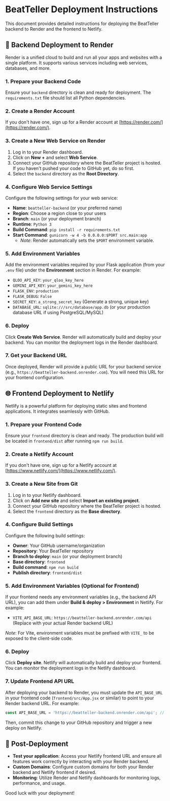 # BeatTeller Deployment Instructions

This document provides detailed instructions for deploying the BeatTeller backend to Render and the frontend to Netlify.

## 🚀 Backend Deployment to Render

Render is a unified cloud to build and run all your apps and websites with a single platform. It supports various services including web services, databases, and more.

### 1. Prepare your Backend Code

Ensure your `backend` directory is clean and ready for deployment. The `requirements.txt` file should list all Python dependencies.

### 2. Create a Render Account

If you don't have one, sign up for a Render account at [https://render.com/](https://render.com/).

### 3. Create a New Web Service on Render

1. Log in to your Render dashboard.
2. Click on **New +** and select **Web Service**.
3. Connect your GitHub repository where the BeatTeller project is hosted. If you haven't pushed your code to GitHub yet, do so first.
4. Select the `backend` directory as the **Root Directory**.

### 4. Configure Web Service Settings

Configure the following settings for your web service:

- **Name**: `beatteller-backend` (or your preferred name)
- **Region**: Choose a region close to your users
- **Branch**: `main` (or your deployment branch)
- **Runtime**: `Python 3`
- **Build Command**: `pip install -r requirements.txt`
- **Start Command**: `gunicorn -w 4 -b 0.0.0.0:$PORT src.main:app`
  - *Note*: Render automatically sets the `$PORT` environment variable.

### 5. Add Environment Variables

Add the environment variables required by your Flask application (from your `.env` file) under the **Environment** section in Render. For example:

- `QLOO_API_KEY`: `your_qloo_key_here`
- `GEMINI_API_KEY`: `your_gemini_key_here`
- `FLASK_ENV`: `production`
- `FLASK_DEBUG`: `False`
- `SECRET_KEY`: `a_strong_secret_key` (Generate a strong, unique key)
- `DATABASE_URL`: `sqlite:///src/database/app.db` (or your production database URL if using PostgreSQL/MySQL)

### 6. Deploy

Click **Create Web Service**. Render will automatically build and deploy your backend. You can monitor the deployment logs in the Render dashboard.

### 7. Get your Backend URL

Once deployed, Render will provide a public URL for your backend service (e.g., `https://beatteller-backend.onrender.com`). You will need this URL for your frontend configuration.

## 🌐 Frontend Deployment to Netlify

Netlify is a powerful platform for deploying static sites and frontend applications. It integrates seamlessly with GitHub.

### 1. Prepare your Frontend Code

Ensure your `frontend` directory is clean and ready. The production build will be located in `frontend/dist` after running `npm run build`.

### 2. Create a Netlify Account

If you don't have one, sign up for a Netlify account at [https://www.netlify.com/](https://www.netlify.com/).

### 3. Create a New Site from Git

1. Log in to your Netlify dashboard.
2. Click on **Add new site** and select **Import an existing project**.
3. Connect your GitHub repository where the BeatTeller project is hosted.
4. Select the `frontend` directory as the **Base directory**.

### 4. Configure Build Settings

Configure the following build settings:

- **Owner**: Your GitHub username/organization
- **Repository**: Your BeatTeller repository
- **Branch to deploy**: `main` (or your deployment branch)
- **Base directory**: `frontend`
- **Build command**: `npm run build`
- **Publish directory**: `frontend/dist`

### 5. Add Environment Variables (Optional for Frontend)

If your frontend needs any environment variables (e.g., the backend API URL), you can add them under **Build & deploy > Environment** in Netlify. For example:

- `VITE_API_BASE_URL`: `https://beatteller-backend.onrender.com/api` (Replace with your actual Render backend URL)

*Note*: For Vite, environment variables must be prefixed with `VITE_` to be exposed to the client-side code.

### 6. Deploy

Click **Deploy site**. Netlify will automatically build and deploy your frontend. You can monitor the deployment logs in the Netlify dashboard.

### 7. Update Frontend API URL

After deploying your backend to Render, you must update the `API_BASE_URL` in your frontend code (`frontend/src/App.jsx` or similar) to point to your Render backend URL. For example:

```javascript
const API_BASE_URL = 'https://beatteller-backend.onrender.com/api'; // Replace with your Render URL
```

Then, commit this change to your GitHub repository and trigger a new deploy on Netlify.

## 🎉 Post-Deployment

- **Test your application**: Access your Netlify frontend URL and ensure all features work correctly by interacting with your Render backend.
- **Custom Domains**: Configure custom domains for both your Render backend and Netlify frontend if desired.
- **Monitoring**: Utilize Render and Netlify dashboards for monitoring logs, performance, and usage.

Good luck with your deployment!

